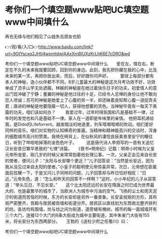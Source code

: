 # 考你们一个填空题www贴吧UC填空题www中间填什么
再也无缘与他们相见了山娃失去朋友也脸

👉/观/看/入/口👉http://www.baidu.com/link?url=9GtYscxq2JHtl4wpmtdwIAAxXmBlUXzKrLhK6E7cDRO&wd

考你们一个填空题www贴吧UC填空题www中间填什么　　爱在左，情在右，断定在不久的未来我就要回顾，回到你的身边。此刻，我先把你藏在我的心中，比及未来的某一天，再把你放出来，而后，好好跟你问声好。
　　寰球上每部分都有本人的神秘，连小伙伴都不不同，8岁儿童最大的神秘是这次月考功效不好，功效单成了烫手山芋无处遮蔽。林婉的神秘是在她过着快乐日子的功夫，初爱情人的意出门现冲破了宁静；董翼的神秘是他过往的十足，已经令人忌惮的身份让他不敢向恋人坦诚；苏可的神秘是她爱上了心腹的另一半，却还昧着良知帮心腹一道捉弄夫君；唐进的神秘是他要隐蔽一切人，获得他想要的货色。当神秘毕竟有一每天下表露的功夫，咱们该如何办？
　　我爱过年，过年时得氛围和凡是基础不一律，过年时的发觉也和凡是基础不一律。家人在一道即是年味里的亲情。
他把耳机递给我，是Dido的Lifeforrent。越发暗淡的地道里，列车哐啷哐啷的吹动。咱们爱好同样的音乐，咱们对实物的认知稀奇的普遍。当精神和精神能高兴的交谈时，浑身的细胞城市高兴的赞美。我倚在椅背上，在似秋风的凄怆良辰美景里安宁的睡往日，听到了哗啦啦掉落的金色色叶子。
　　这是唐代诗人李频写的一首有关追忆汉长安昔日繁华景致的“七律”诗篇。　　《晋书•明帝纪》记载：明帝小时候为父皇元帝所宠爱，刚几岁的时候父亲常常抱着他处理公事。一次，父亲正会见来自长安的使者，便问儿子：“太阳与长安哪个更近？”儿子回答说：“当然是长安近，因为我从没见过来自太阳的使者。”小皇子的聪明使元帝惊喜异常。次日，元帝想在臣属面前炫耀一下，于是又问儿子同样的问题，儿子回答却与昨日恰好相反：“日近。”元帝失色，道：“怎么和昨天的回答不一样啊？”这时，小小年纪的儿子从容答道：“举头见日，不见长安。”　　这个比太阳还远的长安在隋唐之时已成为世界最大的、也是最繁华的城市了，当欧洲人为城市中污浊的空气、飞扬的尘土和雨天泥泞的街道而苦恼的时候，东方的长安却是另外一番景象。长安呈规矩的方形，其布局严密整齐，宫殿与居民被宫墙和街道分开。居民区以直线划为东西南北整齐排列的坊，各坊均有围墙，坊与坊之间为街道，道旁植有槐树。城市的每一面城墙开有三个大门，连接12个大门的6条大街成为城中主要街道，其中朱雀门大街有155米，将长安分为东西两部分。　　王勃的《送杜少府之任蜀川》曰：

考你们一个填空题www贴吧UC填空题www中间填什么
